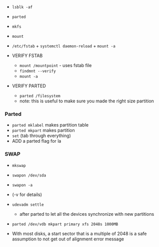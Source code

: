 * `lsblk -af`
* `parted`
* `mkfs`
* `mount`
* `/etc/fstab` + `systemctl daemon-reload` + `mount -a`




* VERIFY FSTAB
    * `mount /mountpoint` - uses fstab file 
    * `findmnt --verify`
    * `mount -a`

* VERIFY PARTED
    * `parted /filesystem`
    * note: this is useful to make sure you made the right size partition


### Parted
* `parted mklabel` makes partition table
* `parted mkpart` makes partition
* `set` (tab through everything)
* ADD a parted flag for la


### SWAP
* `mkswap`
* `swapon /dev/sda`
* `swapon -a`
* (-v for details)


* `udevadm settle`
    * after parted to let all the devices synchronize with new partitions
* `parted /dev/vdb mkpart primary xfs 2048s 1000MB`
* With most disks, a start sector that is a multiple of 2048 is a safe assumption to not get out of alignment error message